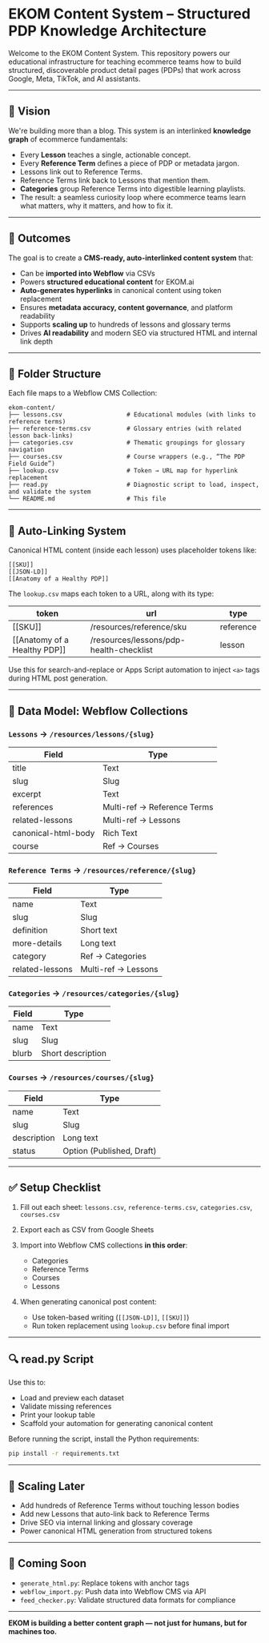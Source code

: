 # EKOM Content System – Structured PDP Knowledge Architecture

Welcome to the EKOM Content System. This repository powers our educational infrastructure for teaching ecommerce teams how to build structured, discoverable product detail pages (PDPs) that work across Google, Meta, TikTok, and AI assistants.

---

## 🧠 Vision

We're building more than a blog. This system is an interlinked **knowledge graph** of ecommerce fundamentals:

* Every **Lesson** teaches a single, actionable concept.
* Every **Reference Term** defines a piece of PDP or metadata jargon.
* Lessons link out to Reference Terms.
* Reference Terms link back to Lessons that mention them.
* **Categories** group Reference Terms into digestible learning playlists.
* The result: a seamless curiosity loop where ecommerce teams learn what matters, why it matters, and how to fix it.

---

## 🎯 Outcomes

The goal is to create a **CMS-ready, auto-interlinked content system** that:

* Can be **imported into Webflow** via CSVs
* Powers **structured educational content** for EKOM.ai
* **Auto-generates hyperlinks** in canonical content using token replacement
* Ensures **metadata accuracy, content governance**, and platform readability
* Supports **scaling up** to hundreds of lessons and glossary terms
* Drives **AI readability** and modern SEO via structured HTML and internal link depth

---

## 📁 Folder Structure

Each file maps to a Webflow CMS Collection:

```
ekom-content/
├── lessons.csv                  # Educational modules (with links to reference terms)
├── reference-terms.csv          # Glossary entries (with related lesson back-links)
├── categories.csv               # Thematic groupings for glossary navigation
├── courses.csv                  # Course wrappers (e.g., “The PDP Field Guide”)
├── lookup.csv                   # Token → URL map for hyperlink replacement
├── read.py                      # Diagnostic script to load, inspect, and validate the system
└── README.md                    # This file
```

---

## 🔗 Auto-Linking System

Canonical HTML content (inside each lesson) uses placeholder tokens like:

```
[[SKU]]
[[JSON‑LD]]
[[Anatomy of a Healthy PDP]]
```

The `lookup.csv` maps each token to a URL, along with its type:

| token                          | url                                     | type      |
| ------------------------------ | --------------------------------------- | --------- |
| \[\[SKU]]                      | /resources/reference/sku                | reference |
| \[\[Anatomy of a Healthy PDP]] | /resources/lessons/pdp-health-checklist | lesson    |

Use this for search-and-replace or Apps Script automation to inject `<a>` tags during HTML post generation.

---

## 🧱 Data Model: Webflow Collections

### `Lessons` → `/resources/lessons/{slug}`

| Field               | Type                        |
| ------------------- | --------------------------- |
| title               | Text                        |
| slug                | Slug                        |
| excerpt             | Text                        |
| references          | Multi-ref → Reference Terms |
| related-lessons     | Multi-ref → Lessons         |
| canonical-html-body | Rich Text                   |
| course              | Ref → Courses               |

### `Reference Terms` → `/resources/reference/{slug}`

| Field           | Type                |
| --------------- | ------------------- |
| name            | Text                |
| slug            | Slug                |
| definition      | Short text          |
| more-details    | Long text           |
| category        | Ref → Categories    |
| related-lessons | Multi-ref → Lessons |

### `Categories` → `/resources/categories/{slug}`

| Field | Type              |
| ----- | ----------------- |
| name  | Text              |
| slug  | Slug              |
| blurb | Short description |

### `Courses` → `/resources/courses/{slug}`

| Field       | Type                      |
| ----------- | ------------------------- |
| name        | Text                      |
| slug        | Slug                      |
| description | Long text                 |
| status      | Option (Published, Draft) |

---

## ✅ Setup Checklist

1. Fill out each sheet: `lessons.csv`, `reference-terms.csv`, `categories.csv`, `courses.csv`
2. Export each as CSV from Google Sheets
3. Import into Webflow CMS collections **in this order**:

   * Categories
   * Reference Terms
   * Courses
   * Lessons
4. When generating canonical post content:

   * Use token-based writing (`[[JSON‑LD]]`, `[[SKU]]`)
   * Run token replacement using `lookup.csv` before final import

---

## 🔍 read.py Script

Use this to:

* Load and preview each dataset
* Validate missing references
* Print your lookup table
* Scaffold your automation for generating canonical content

Before running the script, install the Python requirements:

```bash
pip install -r requirements.txt
```

---

## 📌 Scaling Later

* Add hundreds of Reference Terms without touching lesson bodies
* Add new Lessons that auto-link back to Reference Terms
* Drive SEO via internal linking and glossary coverage
* Power canonical HTML generation from structured tokens

---

## 🤖 Coming Soon

* `generate_html.py`: Replace tokens with anchor tags
* `webflow_import.py`: Push data into Webflow CMS via API
* `feed_checker.py`: Validate structured data formats for compliance

---

**EKOM is building a better content graph — not just for humans, but for machines too.**
